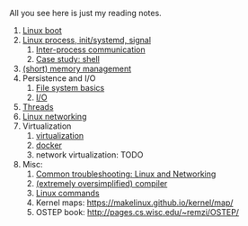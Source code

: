 All you see here is just my reading notes.

1. [Linux boot](./boot_process.md)
2. [Linux process, init/systemd, signal](./linux_process_and_signal.md)
   1. [Inter-process communication](./linux_ipc.md)
   2. [Case study: shell](./linux_shell.md)
3. [(short) memory management](memory_basics.md)
4. Persistence and I/O
   1. [File system basics](linux_file_system_basic.md)
   2. [I/O](linux_io_notes.md)
5. [Threads](linux_thread.md)
6. [Linux networking](linux_networking_analysis.md)
7. Virtualization
   1. [virtualization](virtualization.md)
   2. [docker](docker_for_dummies.md)
   3. network virtualization: TODO
8. Misc:
   1. [Common troubleshooting: Linux and Networking](troubleshooting_guide.md)
   2. [(extremely oversimplified) compiler](how_compiler_works_from_1000_miles.md)
   3. [Linux commands](linux_command.md)
   4. Kernel maps: https://makelinux.github.io/kernel/map/
   5. OSTEP book: http://pages.cs.wisc.edu/~remzi/OSTEP/